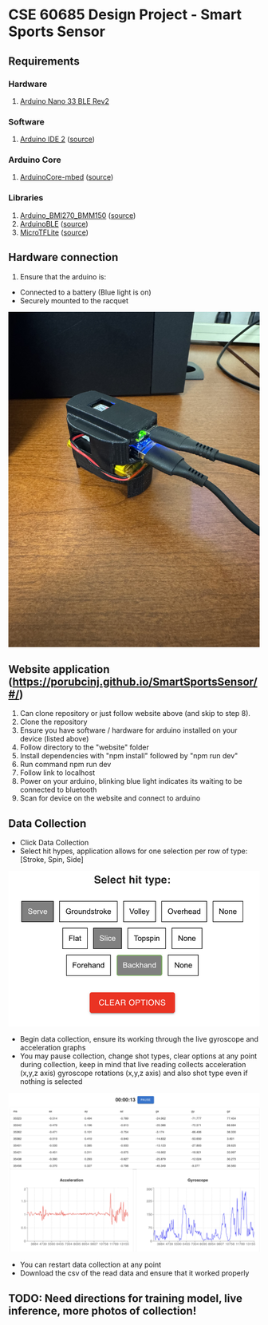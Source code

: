 # CSE 60685 Design Project - Smart Sports Sensor

## Requirements

### Hardware

1. [Arduino Nano 33 BLE Rev2]

### Software

1. [Arduino IDE 2] ([source](https://github.com/arduino/arduino-ide))

### Arduino Core

1. [ArduinoCore-mbed] ([source](https://github.com/arduino/ArduinoCore-mbed))

### Libraries

1. [Arduino_BMI270_BMM150] ([source](https://github.com/arduino-libraries/Arduino_BMI270_BMM150))
1. [ArduinoBLE] ([source](https://github.com/arduino-libraries/ArduinoBLE))
1. [MicroTFLite] ([source](https://github.com/johnosbb/MicroTFLite))

[Arduino Nano 33 BLE Rev2]: https://docs.arduino.cc/hardware/nano-33-ble-rev2/
[Arduino IDE 2]: https://docs.arduino.cc/software/ide/
[ArduinoCore-mbed]: https://docs.arduino.cc/software/ide-v1/tutorials/getting-started/cores/arduino-mbed_nano/
[Arduino_BMI270_BMM150]: https://docs.arduino.cc/libraries/arduino_bmi270_bmm150/
[ArduinoBLE]: https://docs.arduino.cc/libraries/arduinoble/
[MicroTFLite]: https://docs.arduino.cc/libraries/microtflite/

## Hardware connection

1. Ensure that the arduino is:
- Connected to a battery (Blue light is on)
- Securely mounted to the racquet

![Mount Sample](assets/ArduinoMountV2.jpg)

## Website application (https://porubcinj.github.io/SmartSportsSensor/#/) 
1. Can clone repository or just follow website above (and skip to step 8).
2. Clone the repository 
3. Ensure you have software / hardware for arduino installed on your device (listed above) 
4. Follow directory to the "website" folder 
5. Install dependencies with "npm install" followed by "npm run dev"
6. Run command npm run dev
7. Follow link to localhost
8. Power on your arduino, blinking blue light indicates its waiting to be connected to bluetooth
9. Scan for device on the website and connect to arduino 

## Data Collection 
- Click Data Collection 
- Select hit hypes, application allows for one selection per row of type: [Stroke, Spin, Side]

![Shot type](assets/shot-type.png)

- Begin data collection, ensure its working through the live gyroscope and acceleration graphs
- You may pause collection, change shot types, clear options at any point during collection, keep in mind that live reading collects acceleration (x,y,z axis) gyroscope rotations (x,y,z axis) and also shot type even if nothing is selected

![Live reading](assets/live-graph.png)

- You can restart data collection at any point
- Download the csv of the read data and ensure that it worked properly
  

## TODO: Need directions for training model, live inference, more photos of collection!

